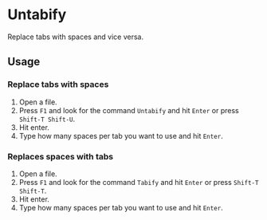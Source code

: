 # Untabify

Replace tabs with spaces and vice versa. 

## Usage

### Replace tabs with spaces

1. Open a file.
2. Press `F1` and look for the command `Untabify` and hit `Enter` or press `Shift-T Shift-U`.
3. Hit enter.
4. Type how many spaces per tab you want to use and hit `Enter`.

### Replaces spaces with tabs

1. Open a file.
2. Press `F1` and look for the command `Tabify` and hit `Enter` or press `Shift-T Shift-T`.
3. Hit enter.
4. Type how many spaces per tab you want to use and hit `Enter`.
